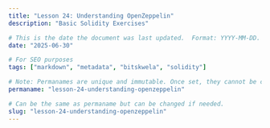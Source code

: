 ```yaml
---
title: "Lesson 24: Understanding OpenZeppelin"
description: "Basic Solidity Exercises"

# This is the date the document was last updated.  Format: YYYY-MM-DD.
date: "2025-06-30"

# For SEO purposes
tags: ["markdown", "metadata", "bitskwela", "solidity"]

# Note: Permanames are unique and immutable. Once set, they cannot be changed.  You may change the filename but not this.
permaname: "lesson-24-understanding-openzeppelin"

# Can be the same as permaname but can be changed if needed.
slug: "lesson-24-understanding-openzeppelin"
---
```

